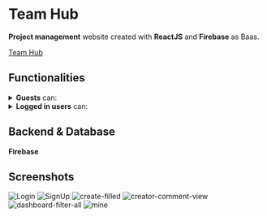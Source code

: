 # Team Hub

<strong>Project management</strong> website created with <strong>ReactJS</strong> and <strong>Firebase</strong> as Baas.

[Team Hub](https://team-hub-bb7bf.web.app/)    

## Functionalities

<details>
    <summary><strong>Guests</strong> can: </summary>
    <ul>
        <li>Login</li>
        <li>Signup</li>
    </ul>
</details>

<details>
    <summary><strong>Logged in users</strong> can: </summary>
    <ul>
        <li><strong>filter</strong> existing projects</li>
        <li>see <strong>details</strong> for a project</li>
        <li>leave a <strong>comment</strong> for a project</li>
        <li><strong>create</strong> a project with due date, description and assignees</li>
        <li>mark his own projects as completed (<strong>delete</strong>)</li>
        <li><strong>see currently online users</strong></li>
        <li><strong>Logout</strong></li>
    </ul>
</details>
    
## Backend & Database
<strong>Firebase</strong>

## Screenshots

![Login](https://user-images.githubusercontent.com/38568843/180286949-67cb74db-4d1a-4316-95fa-2cb78b634b85.png)
![SignUp](https://user-images.githubusercontent.com/38568843/180287141-b6e97692-d6c2-4f00-a44b-7757c5c6cd95.png)
![create-filled](https://user-images.githubusercontent.com/38568843/180287038-ce4960af-5421-4e10-8a0e-5f9bcc7aaedf.png)
![creator-comment-view](https://user-images.githubusercontent.com/38568843/180287059-a0272197-e80e-4686-9076-31e30018a124.png)
![dashboard-filter-all](https://user-images.githubusercontent.com/38568843/180287086-4c6421fd-3da3-49e4-81da-022074113e1d.png)
![mine](https://user-images.githubusercontent.com/38568843/180287132-dc59ddd5-b0f4-4b7d-8bfa-d375045a00b3.png)
